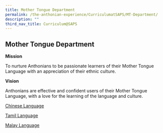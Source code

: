 ```yaml
---
title: Mother Tongue Department
permalink: /the-anthonian-experience/CurriculumatSAPS/MT-Department/
description: ""
third_nav_title: Curriculum@SAPS
---
```



## Mother Tongue Department

**Mission**

To nurture Anthonians to be passionate learners of their Mother Tongue Language with an appreciation of their ethnic culture.

**Vision**

Anthonians are effective and confident users of their Mother Tongue Language, with a love for the learning of the language and culture.

[Chinese Language ](https://staging.d1z3a7hqoofu2f.amplifyapp.com/the-anthonian-experience/CurriculumatSAPS/Chinese-Language/)

[Tamil Language ](https://staging.d1z3a7hqoofu2f.amplifyapp.com/the-anthonian-experience/CurriculumatSAPS/Tamil-Language/)

[Malay Language ](https://staging.d1z3a7hqoofu2f.amplifyapp.com/the-anthonian-experience/CurriculumatSAPS/Malay-Language/)